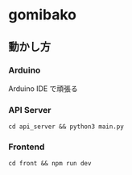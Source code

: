 # gomibako

## 動かし方

### Arduino

Arduino IDE で頑張る

### API Server

```
cd api_server && python3 main.py
```

### Frontend

```
cd front && npm run dev
```
